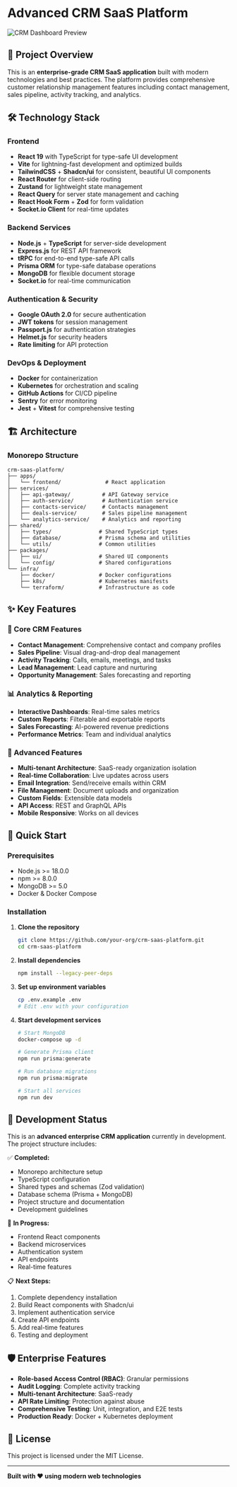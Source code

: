 # Advanced CRM SaaS Platform

![CRM Dashboard Preview](https://via.placeholder.com/800x400/2563eb/ffffff?text=CRM+SaaS+Dashboard)

## 🚀 Project Overview

This is an **enterprise-grade CRM SaaS application** built with modern technologies and best practices. The platform provides comprehensive customer relationship management features including contact management, sales pipeline, activity tracking, and analytics.

## 🛠️ Technology Stack

### Frontend

- **React 19** with TypeScript for type-safe UI development
- **Vite** for lightning-fast development and optimized builds
- **TailwindCSS** + **Shadcn/ui** for consistent, beautiful UI components
- **React Router** for client-side routing
- **Zustand** for lightweight state management
- **React Query** for server state management and caching
- **React Hook Form** + **Zod** for form validation
- **Socket.io Client** for real-time updates

### Backend Services

- **Node.js** + **TypeScript** for server-side development
- **Express.js** for REST API framework
- **tRPC** for end-to-end type-safe API calls
- **Prisma ORM** for type-safe database operations
- **MongoDB** for flexible document storage
- **Socket.io** for real-time communication

### Authentication & Security

- **Google OAuth 2.0** for secure authentication
- **JWT tokens** for session management
- **Passport.js** for authentication strategies
- **Helmet.js** for security headers
- **Rate limiting** for API protection

### DevOps & Deployment

- **Docker** for containerization
- **Kubernetes** for orchestration and scaling
- **GitHub Actions** for CI/CD pipeline
- **Sentry** for error monitoring
- **Jest** + **Vitest** for comprehensive testing

## 🏗️ Architecture

### Monorepo Structure

```
crm-saas-platform/
├── apps/
│   └── frontend/              # React application
├── services/
│   ├── api-gateway/          # API Gateway service
│   ├── auth-service/         # Authentication service
│   ├── contacts-service/     # Contacts management
│   ├── deals-service/        # Sales pipeline management
│   └── analytics-service/    # Analytics and reporting
├── shared/
│   ├── types/               # Shared TypeScript types
│   ├── database/            # Prisma schema and utilities
│   └── utils/               # Common utilities
├── packages/
│   ├── ui/                  # Shared UI components
│   └── config/              # Shared configurations
└── infra/
    ├── docker/              # Docker configurations
    ├── k8s/                 # Kubernetes manifests
    └── terraform/           # Infrastructure as code
```

## ✨ Key Features

### 🎯 Core CRM Features

- **Contact Management**: Comprehensive contact and company profiles
- **Sales Pipeline**: Visual drag-and-drop deal management
- **Activity Tracking**: Calls, emails, meetings, and tasks
- **Lead Management**: Lead capture and nurturing
- **Opportunity Management**: Sales forecasting and reporting

### 📊 Analytics & Reporting

- **Interactive Dashboards**: Real-time sales metrics
- **Custom Reports**: Filterable and exportable reports
- **Sales Forecasting**: AI-powered revenue predictions
- **Performance Metrics**: Team and individual analytics

### 🔧 Advanced Features

- **Multi-tenant Architecture**: SaaS-ready organization isolation
- **Real-time Collaboration**: Live updates across users
- **Email Integration**: Send/receive emails within CRM
- **File Management**: Document uploads and organization
- **Custom Fields**: Extensible data models
- **API Access**: REST and GraphQL APIs
- **Mobile Responsive**: Works on all devices

## 🚀 Quick Start

### Prerequisites

- Node.js >= 18.0.0
- npm >= 8.0.0
- MongoDB >= 5.0
- Docker & Docker Compose

### Installation

1. **Clone the repository**

   ```bash
   git clone https://github.com/your-org/crm-saas-platform.git
   cd crm-saas-platform
   ```

2. **Install dependencies**

   ```bash
   npm install --legacy-peer-deps
   ```

3. **Set up environment variables**

   ```bash
   cp .env.example .env
   # Edit .env with your configuration
   ```

4. **Start development services**

   ```bash
   # Start MongoDB
   docker-compose up -d

   # Generate Prisma client
   npm run prisma:generate

   # Run database migrations
   npm run prisma:migrate

   # Start all services
   npm run dev
   ```

## 📝 Development Status

This is an **advanced enterprise CRM application** currently in development. The project structure includes:

✅ **Completed:**

- Monorepo architecture setup
- TypeScript configuration
- Shared types and schemas (Zod validation)
- Database schema (Prisma + MongoDB)
- Project structure and documentation
- Development guidelines

🚧 **In Progress:**

- Frontend React components
- Backend microservices
- Authentication system
- API endpoints
- Real-time features

📋 **Next Steps:**

1. Complete dependency installation
2. Build React components with Shadcn/ui
3. Implement authentication service
4. Create API endpoints
5. Add real-time features
6. Testing and deployment

## 🛡️ Enterprise Features

- **Role-based Access Control (RBAC)**: Granular permissions
- **Audit Logging**: Complete activity tracking
- **Multi-tenant Architecture**: SaaS-ready
- **API Rate Limiting**: Protection against abuse
- **Comprehensive Testing**: Unit, integration, and E2E tests
- **Production Ready**: Docker + Kubernetes deployment

## 📄 License

This project is licensed under the MIT License.

---

**Built with ❤️ using modern web technologies**
